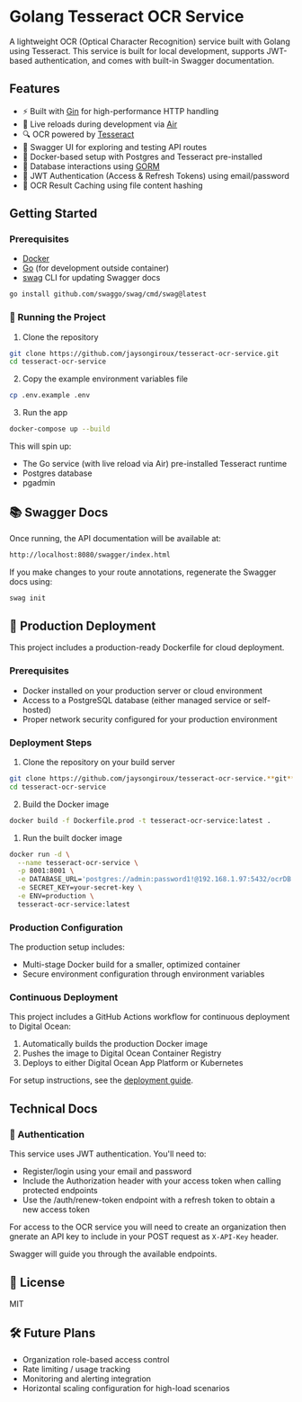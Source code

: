 # Golang Tesseract OCR Service

A lightweight OCR (Optical Character Recognition) service built with Golang using Tesseract. This service is built for local development, supports JWT-based authentication, and comes with built-in Swagger documentation.

## Features

- ⚡️ Built with [Gin](https://github.com/gin-gonic/gin) for high-performance HTTP handling
- 🔁 Live reloads during development via [Air](https://github.com/cosmtrek/air)
- 🔍 OCR powered by [Tesseract](https://github.com/tesseract-ocr/tesseract)
- 📘 Swagger UI for exploring and testing API routes
- 🐳 Docker-based setup with Postgres and Tesseract pre-installed
- 🧠 Database interactions using [GORM](https://gorm.io/)
- 🔐 JWT Authentication (Access & Refresh Tokens) using email/password
- 📀 OCR Result Caching using file content hashing

## Getting Started

### Prerequisites

- [Docker](https://www.docker.com/)
- [Go](https://golang.org/) (for development outside container)
- [swag](https://github.com/swaggo/swag) CLI for updating Swagger docs

```bash
go install github.com/swaggo/swag/cmd/swag@latest
```

### 🚀 Running the Project
1. Clone the repository
```bash
git clone https://github.com/jaysongiroux/tesseract-ocr-service.git
cd tesseract-ocr-service
```

2. Copy the example environment variables file
```bash
cp .env.example .env
```
3. Run the app
```bash
docker-compose up --build
```
This will spin up:
- The Go service (with live reload via Air) pre-installed Tesseract runtime
- Postgres database
- pgadmin

## 📚 Swagger Docs
Once running, the API documentation will be available at:

```bash
http://localhost:8080/swagger/index.html
```
If you make changes to your route annotations, regenerate the Swagger docs using:

```bash
swag init
```

## 🚀 Production Deployment

This project includes a production-ready Dockerfile for cloud deployment.

### Prerequisites
- Docker installed on your production server or cloud environment
- Access to a PostgreSQL database (either managed service or self-hosted)
- Proper network security configured for your production environment

### Deployment Steps

1. Clone the repository on your build server
```bash
git clone https://github.com/jaysongiroux/tesseract-ocr-service.**git**
cd tesseract-ocr-service
```

2. Build the Docker image
```bash
docker build -f Dockerfile.prod -t tesseract-ocr-service:latest .
```

1. Run the built docker image
```bash
docker run -d \
  --name tesseract-ocr-service \
  -p 8001:8001 \
  -e DATABASE_URL='postgres://admin:password1!@192.168.1.97:5432/ocrDB' \
  -e SECRET_KEY=your-secret-key \
  -e ENV=production \
  tesseract-ocr-service:latest
```

### Production Configuration

The production setup includes:
- Multi-stage Docker build for a smaller, optimized container
- Secure environment configuration through environment variables

### Continuous Deployment

This project includes a GitHub Actions workflow for continuous deployment to Digital Ocean:

1. Automatically builds the production Docker image
2. Pushes the image to Digital Ocean Container Registry
3. Deploys to either Digital Ocean App Platform or Kubernetes

For setup instructions, see the [deployment guide](deployment-guide.md).

## Technical Docs

### 🔐 Authentication
This service uses JWT authentication. You'll need to:

- Register/login using your email and password
- Include the Authorization header with your access token when calling protected endpoints
- Use the /auth/renew-token endpoint with a refresh token to obtain a new access token

For access to the OCR service you will need to create an organization then gnerate an API key to include in your POST request as `X-API-Key` header. 

Swagger will guide you through the available endpoints.

## 📄 License
MIT

## 🛠️ Future Plans
- Organization role-based access control
- Rate limiting / usage tracking
- Monitoring and alerting integration
- Horizontal scaling configuration for high-load scenarios
